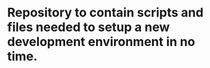 # Repository to contain scripts and files needed to setup a new development environment in no time.
